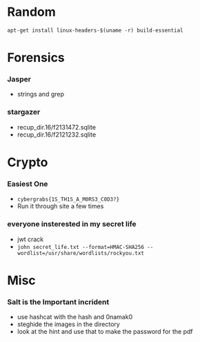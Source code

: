# Random
`apt-get install linux-headers-$(uname -r) build-essential`

# Forensics

### Jasper
* strings and grep

### stargazer

* recup_dir.16/f2131472.sqlite
* recup_dir.16/f2121232.sqlite


# Crypto
### Easiest One
* `cybergrabs{1S_TH1S_A_M0RS3_C0D3?}`
* Run it through site a few times

### everyone insterested in my secret life
* jwt crack
* `john secret_life.txt --format=HMAC-SHA256 --wordlist=/usr/share/wordlists/rockyou.txt`

# Misc
### Salt is the Important incrident
* use hashcat with the hash and 0namak0
* steghide the images in the directory
* look at the hint and use that to make the password for the pdf
